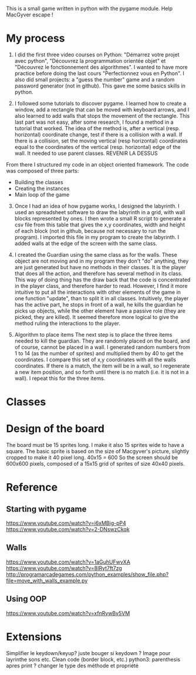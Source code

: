 This is a small game written in python with the pygame module. Help MacGyver escape !

# My process

1. I did the first three video courses on Python: "Démarrez votre projet avec python", "Découvrez la programmation orientée objet" et "Découvrez le fonctionnement des algorithmes". I wanted to have more practice before doing the last cours "Perfectionnez vous en Python".  I also did small projects: a "guess the number" game and a random password generator (not in github). This gave me some basics skills in python. 

2. I followed some tutorials to discover pygame. I learned how to create a window, add a rectangle that can be moved with keyboard arrows, and I also learned to add walls that stops the movement of the rectangle. 
This last part was not easy, after some research, I found a method in a tutorial that worked. The idea of the method is, after a vertical (resp. horizontal) coordinate change, test if there is a collision with a wall. If there is a collision, set the moving vertical (resp horizontal) coordinates equal to the coordinates of the vertical (resp. horizontal) edge of the wall. 
It needed to use parent classes.
REVENIR LA DESSUS

From there I structured my code in an object oriented framework. The code was composed of three parts:
- Building the classes
- Creating the instances
- Main loop of the game

3. Once I had an idea of how pygame works, I designed the labyrinth. I used an spreadsheet software to draw the labyrinth in a grid, with wall blocks represented by ones. I then wrote a small R script to generate a csv file from this table that gives the x,y coordinates, width and height of each block (not in github,  because not necessary to run the program). I imported this file in my program to create the labyrinth. I added walls at the edge of the screen with the same class. 

4. I created the Guardian using the same class as for the walls. These object are not moving and in my program they don't "do" anything, they are just generated but have no methods in their classes. It is the player that does all the action, and therefore has several method in its class. This way of doing thing has the draw back that the code is concentrated in the player class, and therefore harder to read. However, I find it more intuitive to put all the interactions with other elements of the game in one function "update", than to split it in all classes. Intuitively, the player has the active part, he stops in front of a wall, he kills the guardian he picks up objects, while the other element have a passive role (they are picked, they are killed). It seemed therefore more logical to give the method ruling the interactions to the player.

5. Algorithm to place items
The next step is to place the three items needed to kill the guardian. They are randomly placed on the board, and of course, cannot be placed in a wall. I generated random numbers from 1 to 14 (as the number of sprites) and multiplied them by 40 to get the coordinates. I compare this set of x,y coordinates with all the walls coordinates. If there is a match, the item will be in a wall, so I regenerate a new item position, and so forth until there is no match (i.e. it is not in a wall). I repeat this for the three items.


# Classes

# Design of the board
The board must be 15 sprites long. I make it also 15 sprites wide to have a square. The basic sprite is based on the size of Macgyver's picture, slightly cropped to make it 40 pixel long. 
40x15 = 600 So the screen should be 600x600 pixels, composed of a 15x15 grid of sprites of size 40x40 pixels.

# Reference

## Starting with pygame
https://www.youtube.com/watch?v=i6xMBig-pP4
https://www.youtube.com/watch?v=2-DNswzCkqk

## Walls
https://www.youtube.com/watch?v=1aGuhUFwvXA
https://www.youtube.com/watch?v=8IRyt7ft7zg
http://programarcadegames.com/python_examples/show_file.php?file=move_with_walls_example.py


## Using OOP 
https://www.youtube.com/watch?v=xfnRywBv5VM


# Extensions
Simplifier le keydown/keyup? juste bouger si keydown ?
Image pour layrinthe
sons etc.
Clean code (border block, etc.)
python3: parenthesis apres print ?
changer le type des méthode et propriété